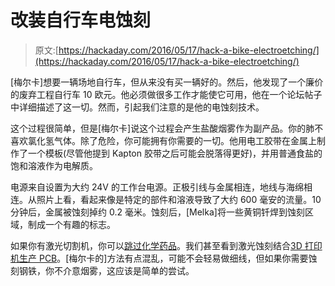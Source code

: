 # 改装自行车电蚀刻

> 原文:[https://hackaday.com/2016/05/17/hack-a-bike-electroetching/](https://hackaday.com/2016/05/17/hack-a-bike-electroetching/)

[梅尔卡]想要一辆场地自行车，但从来没有买一辆好的。然后，他发现了一个廉价的废弃工程自行车 10 欧元。他必须做很多工作才能使它可用，他在一个论坛帖子中详细描述了这一切。然而，引起我们注意的是他的电蚀刻技术。

这个过程很简单，但是[梅尔卡]说这个过程会产生盐酸烟雾作为副产品。你的肺不喜欢氯化氢气体。除了危险，你可能拥有你需要的一切。他用电工胶带在金属上制作了一个模板(尽管他提到 Kapton 胶带之后可能会脱落得更好)，并用普通食盐的饱和溶液作为电解质。

电源来自设置为大约 24V 的工作台电源。正极引线与金属相连，地线与海绵相连。从照片上看，看起来像是特定的部件和溶液导致了大约 600 毫安的流量。10 分钟后，金属被蚀刻掉约 0.2 毫米。蚀刻后，[Melka]将一些黄铜钎焊到蚀刻区域，制成一个有趣的标志。

如果你有激光切割机，你可以[跳过化学药品](http://hackaday.com/2016/03/28/two-sided-laser-etching/)。我们甚至看到激光蚀刻结合[3D 打印机生产 PCB](http://hackaday.com/2016/03/03/etching-pcbs-with-a-3d-printer-2/)。[梅尔卡的]方法有点混乱，可能不会轻易做细线，但如果你需要蚀刻钢铁，你不介意烟雾，这应该是简单的尝试。